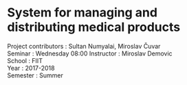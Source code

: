 # System for managing and distributing medical products

Project contributors : Sultan Numyalai, Miroslav Čuvar <br />
Seminar				 : Wednesday 08:00
Instructor           : Miroslav Demovic<br />
School               : FIIT<br />
Year                 : 2017-2018<br />
Semester             : Summer<br />